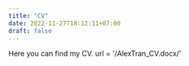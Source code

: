 ```yaml
---
title: "CV"
date: 2022-11-27T18:12:11+07:00
draft: false
---
```


Here you can find my CV.
        url = '/AlexTran_CV.docx/'

